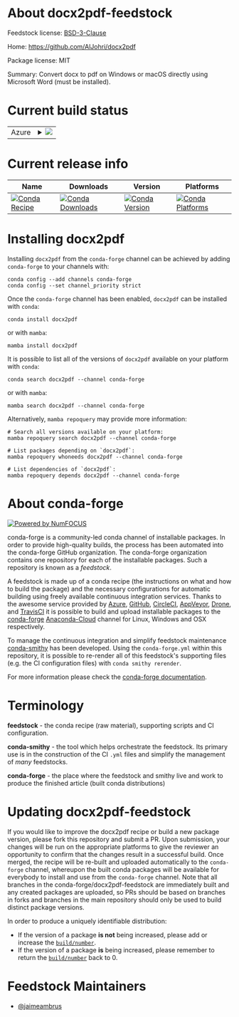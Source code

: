 About docx2pdf-feedstock
========================

Feedstock license: [BSD-3-Clause](https://github.com/conda-forge/docx2pdf-feedstock/blob/main/LICENSE.txt)

Home: https://github.com/AlJohri/docx2pdf

Package license: MIT

Summary: Convert docx to pdf on Windows or macOS directly using Microsoft Word (must be installed).

Current build status
====================


<table>
    
  <tr>
    <td>Azure</td>
    <td>
      <details>
        <summary>
          <a href="https://dev.azure.com/conda-forge/feedstock-builds/_build/latest?definitionId=13807&branchName=main">
            <img src="https://dev.azure.com/conda-forge/feedstock-builds/_apis/build/status/docx2pdf-feedstock?branchName=main">
          </a>
        </summary>
        <table>
          <thead><tr><th>Variant</th><th>Status</th></tr></thead>
          <tbody><tr>
              <td>osx_64_python3.8.____cpython</td>
              <td>
                <a href="https://dev.azure.com/conda-forge/feedstock-builds/_build/latest?definitionId=13807&branchName=main">
                  <img src="https://dev.azure.com/conda-forge/feedstock-builds/_apis/build/status/docx2pdf-feedstock?branchName=main&jobName=osx&configuration=osx%20osx_64_python3.8.____cpython" alt="variant">
                </a>
              </td>
            </tr><tr>
              <td>osx_64_python3.9.____cpython</td>
              <td>
                <a href="https://dev.azure.com/conda-forge/feedstock-builds/_build/latest?definitionId=13807&branchName=main">
                  <img src="https://dev.azure.com/conda-forge/feedstock-builds/_apis/build/status/docx2pdf-feedstock?branchName=main&jobName=osx&configuration=osx%20osx_64_python3.9.____cpython" alt="variant">
                </a>
              </td>
            </tr><tr>
              <td>win_64_python3.8.____cpython</td>
              <td>
                <a href="https://dev.azure.com/conda-forge/feedstock-builds/_build/latest?definitionId=13807&branchName=main">
                  <img src="https://dev.azure.com/conda-forge/feedstock-builds/_apis/build/status/docx2pdf-feedstock?branchName=main&jobName=win&configuration=win%20win_64_python3.8.____cpython" alt="variant">
                </a>
              </td>
            </tr><tr>
              <td>win_64_python3.9.____cpython</td>
              <td>
                <a href="https://dev.azure.com/conda-forge/feedstock-builds/_build/latest?definitionId=13807&branchName=main">
                  <img src="https://dev.azure.com/conda-forge/feedstock-builds/_apis/build/status/docx2pdf-feedstock?branchName=main&jobName=win&configuration=win%20win_64_python3.9.____cpython" alt="variant">
                </a>
              </td>
            </tr>
          </tbody>
        </table>
      </details>
    </td>
  </tr>
</table>

Current release info
====================

| Name | Downloads | Version | Platforms |
| --- | --- | --- | --- |
| [![Conda Recipe](https://img.shields.io/badge/recipe-docx2pdf-green.svg)](https://anaconda.org/conda-forge/docx2pdf) | [![Conda Downloads](https://img.shields.io/conda/dn/conda-forge/docx2pdf.svg)](https://anaconda.org/conda-forge/docx2pdf) | [![Conda Version](https://img.shields.io/conda/vn/conda-forge/docx2pdf.svg)](https://anaconda.org/conda-forge/docx2pdf) | [![Conda Platforms](https://img.shields.io/conda/pn/conda-forge/docx2pdf.svg)](https://anaconda.org/conda-forge/docx2pdf) |

Installing docx2pdf
===================

Installing `docx2pdf` from the `conda-forge` channel can be achieved by adding `conda-forge` to your channels with:

```
conda config --add channels conda-forge
conda config --set channel_priority strict
```

Once the `conda-forge` channel has been enabled, `docx2pdf` can be installed with `conda`:

```
conda install docx2pdf
```

or with `mamba`:

```
mamba install docx2pdf
```

It is possible to list all of the versions of `docx2pdf` available on your platform with `conda`:

```
conda search docx2pdf --channel conda-forge
```

or with `mamba`:

```
mamba search docx2pdf --channel conda-forge
```

Alternatively, `mamba repoquery` may provide more information:

```
# Search all versions available on your platform:
mamba repoquery search docx2pdf --channel conda-forge

# List packages depending on `docx2pdf`:
mamba repoquery whoneeds docx2pdf --channel conda-forge

# List dependencies of `docx2pdf`:
mamba repoquery depends docx2pdf --channel conda-forge
```


About conda-forge
=================

[![Powered by
NumFOCUS](https://img.shields.io/badge/powered%20by-NumFOCUS-orange.svg?style=flat&colorA=E1523D&colorB=007D8A)](https://numfocus.org)

conda-forge is a community-led conda channel of installable packages.
In order to provide high-quality builds, the process has been automated into the
conda-forge GitHub organization. The conda-forge organization contains one repository
for each of the installable packages. Such a repository is known as a *feedstock*.

A feedstock is made up of a conda recipe (the instructions on what and how to build
the package) and the necessary configurations for automatic building using freely
available continuous integration services. Thanks to the awesome service provided by
[Azure](https://azure.microsoft.com/en-us/services/devops/), [GitHub](https://github.com/),
[CircleCI](https://circleci.com/), [AppVeyor](https://www.appveyor.com/),
[Drone](https://cloud.drone.io/welcome), and [TravisCI](https://travis-ci.com/)
it is possible to build and upload installable packages to the
[conda-forge](https://anaconda.org/conda-forge) [Anaconda-Cloud](https://anaconda.org/)
channel for Linux, Windows and OSX respectively.

To manage the continuous integration and simplify feedstock maintenance
[conda-smithy](https://github.com/conda-forge/conda-smithy) has been developed.
Using the ``conda-forge.yml`` within this repository, it is possible to re-render all of
this feedstock's supporting files (e.g. the CI configuration files) with ``conda smithy rerender``.

For more information please check the [conda-forge documentation](https://conda-forge.org/docs/).

Terminology
===========

**feedstock** - the conda recipe (raw material), supporting scripts and CI configuration.

**conda-smithy** - the tool which helps orchestrate the feedstock.
                   Its primary use is in the construction of the CI ``.yml`` files
                   and simplify the management of *many* feedstocks.

**conda-forge** - the place where the feedstock and smithy live and work to
                  produce the finished article (built conda distributions)


Updating docx2pdf-feedstock
===========================

If you would like to improve the docx2pdf recipe or build a new
package version, please fork this repository and submit a PR. Upon submission,
your changes will be run on the appropriate platforms to give the reviewer an
opportunity to confirm that the changes result in a successful build. Once
merged, the recipe will be re-built and uploaded automatically to the
`conda-forge` channel, whereupon the built conda packages will be available for
everybody to install and use from the `conda-forge` channel.
Note that all branches in the conda-forge/docx2pdf-feedstock are
immediately built and any created packages are uploaded, so PRs should be based
on branches in forks and branches in the main repository should only be used to
build distinct package versions.

In order to produce a uniquely identifiable distribution:
 * If the version of a package **is not** being increased, please add or increase
   the [``build/number``](https://docs.conda.io/projects/conda-build/en/latest/resources/define-metadata.html#build-number-and-string).
 * If the version of a package **is** being increased, please remember to return
   the [``build/number``](https://docs.conda.io/projects/conda-build/en/latest/resources/define-metadata.html#build-number-and-string)
   back to 0.

Feedstock Maintainers
=====================

* [@jaimeambrus](https://github.com/jaimeambrus/)

